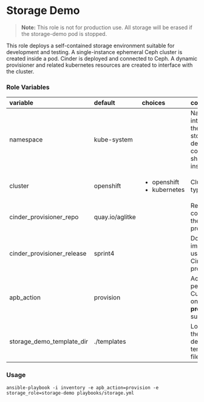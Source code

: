 # Storage Demo

> **Note:** This role is not for production use.  All storage will be erased if the storage-demo pod is stopped.

This role deploys a self-contained storage environment suitable for development
and testing.  A single-instance ephemeral Ceph cluster is created inside a pod.
Cinder is deployed and connected to Ceph.  A dynamic provisioner and related
kubernetes resources are created to interface with the cluster.

### Role Variables
| variable       | default           |choices           | comments  |
|:-------------|:-------------|:----------|:----------|
|namespace | kube-system |  |Namespace into which the storage-demo components should be installed.|
|cluster|openshift|<ul><li>openshift</li><li>kubernetes</li></ul> |Cluster type.|
|cinder_provisioner_repo|quay.io/aglitke| |Repository containing the Cinder provisioner.| 
|cinder_provisioner_release|sprint4| |Docker image tag to use for the Cinder provisioner.|
|apb_action|provision| |Action to perform.  Currently only **provision** is supported.|
|storage_demo_template_dir| ./templates| |Location of the deployment template file.|

### Usage

```
ansible-playbook -i inventory -e apb_action=provision -e storage_role=storage-demo playbooks/storage.yml
```